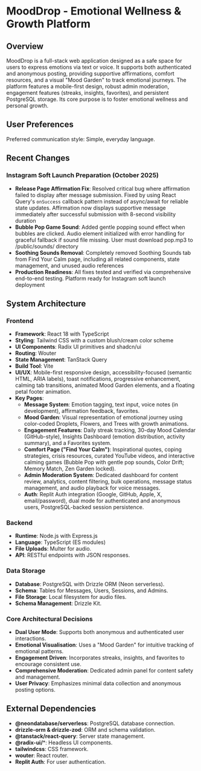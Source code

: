 # MoodDrop - Emotional Wellness & Growth Platform

## Overview
MoodDrop is a full-stack web application designed as a safe space for users to express emotions via text or voice. It supports both authenticated and anonymous posting, providing supportive affirmations, comfort resources, and a visual "Mood Garden" to track emotional journeys. The platform features a mobile-first design, robust admin moderation, engagement features (streaks, insights, favorites), and persistent PostgreSQL storage. Its core purpose is to foster emotional wellness and personal growth.

## User Preferences
Preferred communication style: Simple, everyday language.

## Recent Changes
### Instagram Soft Launch Preparation (October 2025)
- **Release Page Affirmation Fix**: Resolved critical bug where affirmation failed to display after message submission. Fixed by using React Query's `onSuccess` callback pattern instead of async/await for reliable state updates. Affirmation now displays supportive message immediately after successful submission with 8-second visibility duration
- **Bubble Pop Game Sound**: Added gentle popping sound effect when bubbles are clicked. Audio element initialized with error handling for graceful fallback if sound file missing. User must download pop.mp3 to /public/sounds/ directory
- **Soothing Sounds Removal**: Completely removed Soothing Sounds tab from Find Your Calm page, including all related components, state management, and unused audio references
- **Production Readiness**: All fixes tested and verified via comprehensive end-to-end testing. Platform ready for Instagram soft launch deployment

## System Architecture
### Frontend
- **Framework**: React 18 with TypeScript
- **Styling**: Tailwind CSS with a custom blush/cream color scheme
- **UI Components**: Radix UI primitives and shadcn/ui
- **Routing**: Wouter
- **State Management**: TanStack Query
- **Build Tool**: Vite
- **UI/UX**: Mobile-first responsive design, accessibility-focused (semantic HTML, ARIA labels), toast notifications, progressive enhancement, calming tab transitions, animated Mood Garden elements, and a floating petal footer animation.
- **Key Pages**:
    - **Message System**: Emotion tagging, text input, voice notes (in development), affirmation feedback, favorites.
    - **Mood Garden**: Visual representation of emotional journey using color-coded Droplets, Flowers, and Trees with growth animations.
    - **Engagement Features**: Daily streak tracking, 30-day Mood Calendar (GitHub-style), Insights Dashboard (emotion distribution, activity summary), and a Favorites system.
    - **Comfort Page ("Find Your Calm")**: Inspirational quotes, coping strategies, crisis resources, curated YouTube videos, and interactive calming games (Bubble Pop with gentle pop sounds, Color Drift; Memory Match, Zen Garden locked).
    - **Admin Moderation System**: Dedicated dashboard for content review, analytics, content filtering, bulk operations, message status management, and audio playback for voice messages.
    - **Auth**: Replit Auth integration (Google, GitHub, Apple, X, email/password), dual mode for authenticated and anonymous users, PostgreSQL-backed session persistence.

### Backend
- **Runtime**: Node.js with Express.js
- **Language**: TypeScript (ES modules)
- **File Uploads**: Multer for audio.
- **API**: RESTful endpoints with JSON responses.

### Data Storage
- **Database**: PostgreSQL with Drizzle ORM (Neon serverless).
- **Schema**: Tables for Messages, Users, Sessions, and Admins.
- **File Storage**: Local filesystem for audio files.
- **Schema Management**: Drizzle Kit.

### Core Architectural Decisions
- **Dual User Mode**: Supports both anonymous and authenticated user interactions.
- **Emotional Visualisation**: Uses a "Mood Garden" for intuitive tracking of emotional patterns.
- **Engagement Driven**: Incorporates streaks, insights, and favorites to encourage consistent use.
- **Comprehensive Moderation**: Dedicated admin panel for content safety and management.
- **User Privacy**: Emphasizes minimal data collection and anonymous posting options.

## External Dependencies
- **@neondatabase/serverless**: PostgreSQL database connection.
- **drizzle-orm & drizzle-zod**: ORM and schema validation.
- **@tanstack/react-query**: Server state management.
- **@radix-ui/***: Headless UI components.
- **tailwindcss**: CSS framework.
- **wouter**: React router.
- **Replit Auth**: For user authentication.